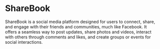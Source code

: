 # ShareBook
ShareBook is a social media platform designed for users to connect, share, and engage with their friends and communities, much like Facebook. It offers a seamless way to post updates, share photos and videos, interact with others through comments and likes, and create groups or events for social interactions.
